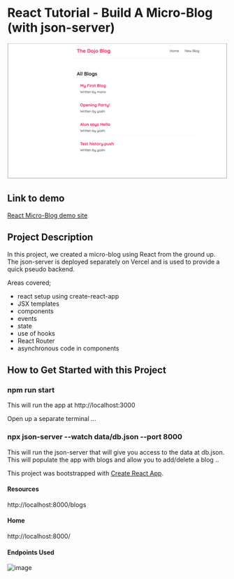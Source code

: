 # React Tutorial - Build A Micro-Blog (with json-server)

![image](screenshots/dojo-blog.png)

## Link to demo

[React Micro-Blog demo site](https://alun-react-microblog.netlify.app/)

## Project Description

In this project, we created a micro-blog using React from the ground up.
The json-server is deployed separately on Vercel and is used to provide a quick pseudo backend.

Areas covered;

- react setup using create-react-app
- JSX templates
- components
- events
- state
- use of hooks
- React Router
- asynchronous code in components

## How to Get Started with this Project

### npm run start

This will run the app at http://localhost:3000

Open up a separate terminal ...

### npx json-server --watch data/db.json --port 8000

This will run the json-server that will give you access to the data at db.json.
This will populate the app with blogs and allow you to add/delete a blog ..

This project was bootstrapped with [Create React App](https://github.com/facebook/create-react-app).

#### Resources

http://localhost:8000/blogs

#### Home

http://localhost:8000/

#### Endpoints Used

![image](https://user-images.githubusercontent.com/14994696/221088786-a7e8bd72-1c16-464e-a9ab-f0a215b83b8c.png)

